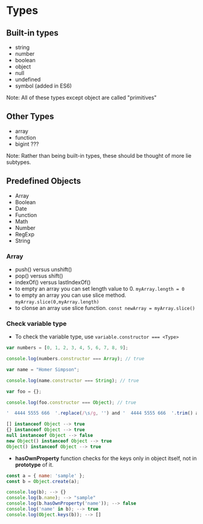 # Types

## Built-in types

- string
- number
- boolean
- object
- null
- undefined
- symbol (added in ES6)

Note: All of these types except object are called "primitives"

## Other Types

- array
- function
- bigint ???

Note: Rather than being built-in types, these should be thought of more lie subtypes.

## Predefined Objects

- Array
- Boolean
- Date
- Function
- Math
- Number
- RegExp
- String

### Array

- push() versus unshift()
- pop() versus shift()
- indexOf() versus lastIndexOf()
- to empty an array you can set length value to 0. `myArray.length = 0`
- to empty an array you can use slice method. `myArray.slice(0,myArray.length)`
- to clonse an array use slice function. `const newArray = myArray.slice()`

### Check variable type

- To check the variable type, use `variable.constructor === <Type>`

```javascript
var numbers = [0, 1, 2, 3, 4, 5, 6, 7, 8, 9];

console.log(numbers.constructor === Array); // true

var name = "Homer Simpson";

console.log(name.constructor === String); // true

var foo = {};

console.log(foo.constructor === Object); // true
```

```javascript
'  4444 5555 666  '.replace(/\s/g, '') and '  4444 5555 666  '.trim() are same
```

```javascript
[] instanceof Object --> true
{} instanceof Object --> true
null instanceof Object --> false
new Object() instanceof Object --> true
Object() instanceof Object --> true
```

- **hasOwnProperty** function checks for the keys only in object itself, not in **prototype** of it.

```javascript
const a = { name: 'sample' };
const b = Object.create(a);

console.log(b); --> {}
console.log(b.name); --> "sample"
console.log(b.hasOwnProperty('name')); --> false
console.log('name' in b); --> true
console.log(Object.keys(b)); --> []
```
